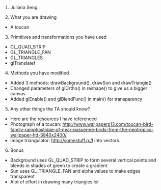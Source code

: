 1. Juliana Seng

2. What you are drawing
- A toucan

3. Primitives and transformations you have used
- GL_QUAD_STRIP
- GL_TRIANGLE_FAN
- GL_TRIANGLES
- glTranslatef

4. Methods you have modified
- Added 3 methods: drawBackground(), drawSun and drawTriangle()
- Changed parameters of glOrtho() in reshape() to give us a bigger canvas
- Added glEnable() and glBlendFunc() in main() for transparency

5. Any other things the TA should know?
- Here are the resources I have referenced
- Photograph of a toucan: http://www.wallpapers13.com/toucan-bird-family-ramphastidae-of-near-passerine-birds-from-the-neotropics-wallpaper-hd-3840x2400/
- Image triangulator: http://somestuff.ru/I into vectors.

6. Bonus
- Background uses GL_QUAD_STRIP to form several vertical points and blends in shades of green to create a gradient
- Sun uses GL_TRIANGLE_FAN and alpha values to make edges transparent
- Alot of effort in drawing many triangles lol